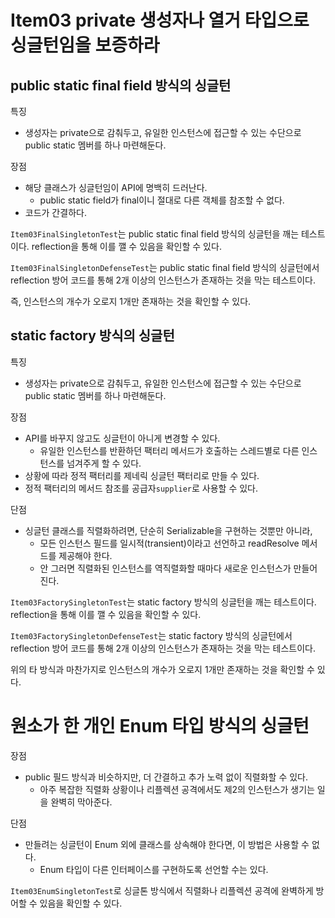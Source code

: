 # Item03 private 생성자나 열거 타입으로 싱글턴임을 보증하라

## public static final field 방식의 싱글턴

특징
- 생성자는 private으로 감춰두고, 유일한 인스턴스에 접근할 수 있는 수단으로 public static 멤버를 하나 마련해둔다.

장점
- 해당 클래스가 싱글턴임이 API에 명백히 드러난다.
  - public static field가 final이니 절대로 다른 객체를 참조할 수 없다.
- 코드가 간결하다.

`Item03FinalSingletonTest`는 public static final field 방식의 싱글턴을 깨는 테스트이다. 
reflection을 통해 이를 깰 수 있음을 확인할 수 있다.

`Item03FinalSingletonDefenseTest`는 public static final field 방식의 싱글턴에서
reflection 방어 코드를 통해 2개 이상의 인스턴스가 존재하는 것을 막는 테스트이다.

즉, 인스턴스의 개수가 오로지 1개만 존재하는 것을 확인할 수 있다.

## static factory 방식의 싱글턴

특징
- 생성자는 private으로 감춰두고, 유일한 인스턴스에 접근할 수 있는 수단으로 public static 멤버를 하나 마련해둔다.

장점
- API를 바꾸지 않고도 싱글턴이 아니게 변경할 수 있다.
  - 유일한 인스턴스를 반환하던 팩터리 메서드가 호출하는 스레드별로 다른 인스턴스를 넘겨주게 할 수 있다.
- 상황에 따라 정적 팩터리를 제네릭 싱글턴 팩터리로 만들 수 있다.
- 정적 팩터리의 메서드 참조를 공급자`supplier`로 사용할 수 있다.

단점
- 싱글턴 클래스를 직렬화하려면, 단순히 Serializable을 구현하는 것뿐만 아니라,
  - 모든 인스턴스 필드를 일시적(transient)이라고 선언하고 readResolve 메서드를 제공해야 한다.
  - 안 그러면 직렬화된 인스턴스를 역직렬화할 때마다 새로운 인스턴스가 만들어진다.

`Item03FactorySingletonTest`는 static factory 방식의 싱글턴을 깨는 테스트이다.
reflection을 통해 이를 깰 수 있음을 확인할 수 있다.

`Item03FactorySingletonDefenseTest`는 static factory 방식의 싱글턴에서
reflection 방어 코드를 통해 2개 이상의 인스턴스가 존재하는 것을 막는 테스트이다.

위의 타 방식과 마찬가지로 인스턴스의 개수가 오로지 1개만 존재하는 것을 확인할 수 있다.

# 원소가 한 개인 Enum 타입 방식의 싱글턴

장점
- public 필드 방식과 비슷하지만, 더 간결하고 추가 노력 없이 직렬화할 수 있다.
  - 아주 복잡한 직렬화 상황이나 리플렉션 공격에서도 제2의 인스턴스가 생기는 일을 완벽히 막아준다.

단점
- 만들려는 싱글턴이 Enum 외에 클래스를 상속해야 한다면, 이 방법은 사용할 수 없다.
  - Enum 타입이 다른 인터페이스를 구현하도록 선언할 수는 있다.

`Item03EnumSingletonTest`로 싱글톤 방식에서 직렬화나 리플렉션 공격에 완벽하게 방어할 수 있음을 확인할 수 있다.